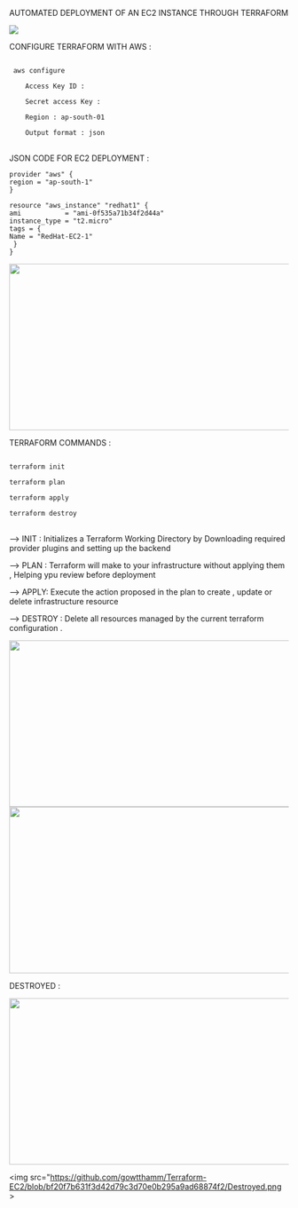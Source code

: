 AUTOMATED DEPLOYMENT OF AN EC2 INSTANCE THROUGH TERRAFORM 

<img src="https://github.com/gowtthamm/Terraform-EC2/blob/228fcf4d198ca6ae9f08b2c5c780b3d5029b60e6/Flowchart.png" >

 CONFIGURE TERRAFORM WITH AWS :
<pre>
<code>
 aws configure 

    Access Key ID : 
    
    Secret access Key : 
    
    Region : ap-south-01 
    
    Output format : json
</code>
</pre>
 


 JSON CODE FOR EC2 DEPLOYMENT : 

    provider "aws" {
    region = "ap-south-1"
    }

    resource "aws_instance" "redhat1" {
    ami           = "ami-0f535a71b34f2d44a"
    instance_type = "t2.micro"
    tags = {
    Name = "RedHat-EC2-1"
     }
    }

 

<img src="https://github.com/gowtthamm/Terraform-EC2/blob/d0c07a81368113b043e2fc6c126459adaac00903/AWS%20Configure.png" width="600" height="300">

		
 TERRAFORM COMMANDS :
 <pre>
<code>
terraform init 

terraform plan 
        
terraform apply 

terraform destroy
</code>
</pre>
       

--> INIT : Initializes a Terraform Working Directory by Downloading required provider plugins and setting up the backend

--> PLAN : Terraform will make to your infrastructure without applying them , Helping ypu review before deployment 

--> APPLY: Execute the action proposed in the plan to create , update or delete infrastructure resource

--> DESTROY : Delete all resources managed by the current terraform configuration .



<img src="https://github.com/gowtthamm/Terraform-EC2/blob/bf20f7b631f3d42d79c3d70e0b295a9ad68874f2/Apply.png" width="600" height="300">

<img src="https://github.com/gowtthamm/Terraform-EC2/blob/bf20f7b631f3d42d79c3d70e0b295a9ad68874f2/Deployed.png" width="600" height="300">

DESTROYED :

<img src="https://github.com/gowtthamm/Terraform-EC2/blob/bf20f7b631f3d42d79c3d70e0b295a9ad68874f2/Destory.png" width="600" height="300">

<img src="https://github.com/gowtthamm/Terraform-EC2/blob/bf20f7b631f3d42d79c3d70e0b295a9ad68874f2/Destroyed.png >

